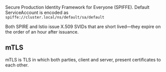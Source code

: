 Secure Production Identity Framework for Everyone (SPIFFE). Default ServiceAccount is encoded as `spiffe://cluster.local/ns/default/sa/default`

Both SPIRE and Istio issue X.509 SVIDs that are short lived—they expire on the order of an hour after issuance. 

## mTLS
mTLS is TLS in which both parties, client and server, present certificates to each other.
